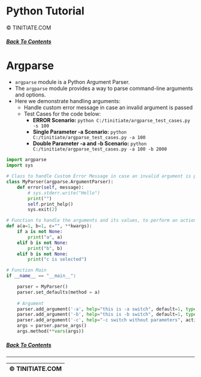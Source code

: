 # Python Tutorial
&copy; TINITIATE.COM

##### [Back To Contents](../../README.md)

# Argparse
* `argparse` module is a Python Argument Parser.
* The `argparse` module provides a way to parse command-line arguments and options.
* Here we demonstrate handling arguments:
    * Handle custom error message in case an invalid argument is passed
    * Test Cases for the code below:
        * **ERROR Scenario:** `python C:/tinitiate/argparse_test_cases.py -s 100`
        * **Single Parameter -a Scenario:** `python C:/tinitiate/argparse_test_cases.py -a 100`
        * **Double Parameter -a and -b Scenario:** `python C:/tinitiate/argparse_test_cases.py -a 100 -b 2000`
```python
import argparse
import sys

# Class to handle Custom Error Message in case an invalid argument is passed
class MyParser(argparse.ArgumentParser):
    def error(self, message):
        # sys.stderr.write("Hello")
        print("")
        self.print_help()
        sys.exit(2)

# Function to handle the arguments and its values, to perform an action
def a(a=1, b=1, c="", **kwargs):
    if a is not None:
        print("a", a)
    elif b is not None:
        print("b", b)
    elif b is not None:
        print("c is selected")

# Function Main
if __name__ == "__main__":

    parser = MyParser()
    parser.set_defaults(method = a)
    
    # Argument
    parser.add_argument('-a', help="this is -a switch", default=1, type = int)
    parser.add_argument('-b', help="this is -b switch", default=1, type = int)
    parser.add_argument('-c', help="-c switch without parameters", action='store_true')
    args = parser.parse_args()
    args.method(**vars(args))
```

##### [Back To Contents](../../README.md)
***
| &copy; TINITIATE.COM |
|----------------------|